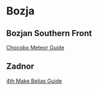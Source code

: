 # Bozja

## Bozjan Southern Front

[Chocobo Meteor Guide](https://www.youtube.com/watch?v=TYoMws2H8Uc)

## Zadnor

[4th Make Belias Guide](https://www.youtube.com/watch?v=YTF29PpYroY)
